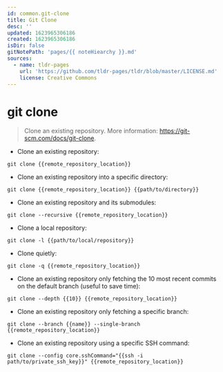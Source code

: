 ```yaml
---
id: common.git-clone
title: Git Clone
desc: ''
updated: 1623965306186
created: 1623965306186
isDir: false
gitNotePath: 'pages/{{ noteHiearchy }}.md'
sources:
  - name: tldr-pages
    url: 'https://github.com/tldr-pages/tldr/blob/master/LICENSE.md'
    license: Creative Commons
---
```

# git clone

> Clone an existing repository.
> More information: <https://git-scm.com/docs/git-clone>.

- Clone an existing repository:

`git clone {{remote_repository_location}}`

- Clone an existing repository into a specific directory:

`git clone {{remote_repository_location}} {{path/to/directory}}`

- Clone an existing repository and its submodules:

`git clone --recursive {{remote_repository_location}}`

- Clone a local repository:

`git clone -l {{path/to/local/repository}}`

- Clone quietly:

`git clone -q {{remote_repository_location}}`

- Clone an existing repository only fetching the 10 most recent commits on the default branch (useful to save time):

`git clone --depth {{10}} {{remote_repository_location}}`

- Clone an existing repository only fetching a specific branch:

`git clone --branch {{name}} --single-branch {{remote_repository_location}}`

- Clone an existing repository using a specific SSH command:

`git clone --config core.sshCommand="{{ssh -i path/to/private_ssh_key}}" {{remote_repository_location}}`


